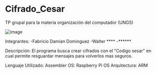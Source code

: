 # Cifrado_Cesar
TP grupal para la materia organización del computador (UNGS)

![image](https://github.com/D4m0lc3s/Cifrado_Cesar/assets/55171195/9faf9088-927c-4ba3-b047-bfae97b7d15c)

Integrantes:
-Fabricio Damian Dominguez
-Walter ****
-******

Descripción:
El programa busca crear cifrados con el "Codigo sesar" en cual permite resguardar mensajes para volverlos mas seguros.

Lenguaje Utilizado: Assembler
OS: Raspberry Pi OS
Arquitectura: ARM
